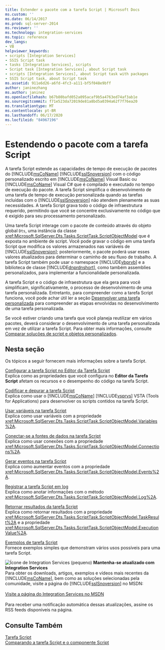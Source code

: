 ```yaml
---
title: Estender o pacote com a tarefa Script | Microsoft Docs
ms.custom: ''
ms.date: 06/14/2017
ms.prod: sql-server-2014
ms.reviewer: ''
ms.technology: integration-services
ms.topic: reference
dev_langs:
- VB
helpviewer_keywords:
- scripts [Integration Services]
- SSIS Script task
- tasks [Integration Services], scripts
- Script task [Integration Services], about Script task
- scripts [Integration Services], about Script task with packages
- SSIS Script task, about Script task
ms.assetid: 911e6d26-a6fd-4fc3-a111-bf5f048e9bff
author: janinezhang
ms.author: janinez
ms.openlocfilehash: b67b80bafd052a095acaf9b5a4763ed74af3ab1e
ms.sourcegitcommit: f71e523da72019de81a8bd5a0394a62f7f76ea20
ms.translationtype: MT
ms.contentlocale: pt-BR
ms.lasthandoff: 06/17/2020
ms.locfileid: "84967196"
---
```

# <a name="extending-the-package-with-the-script-task"></a>Estendendo o pacote com a tarefa Script
  A tarefa Script estende as capacidades de tempo de execução de pacotes do [!INCLUDE[msCoName](../../../includes/msconame-md.md)] [!INCLUDE[ssISnoversion](../../../includes/ssisnoversion-md.md)] com o código personalizado escrito em [!INCLUDE[msCoName](../../../includes/msconame-md.md)] Visual Basic ou [!INCLUDE[msCoName](../../../includes/msconame-md.md)] Visual C# que é compilado e executado no tempo de execução do pacote. A tarefa Script simplifica o desenvolvimento de uma tarefa de tempo de execução personalizada quando as tarefas incluídas com o [!INCLUDE[ssISnoversion](../../../includes/ssisnoversion-md.md)] não atendem plenamente as suas necessidades. A tarefa Script grava todo o código de infraestrutura requerido, permitindo que você se concentre exclusivamente no código que é exigido para seu processamento personalizado.  
  
 Uma tarefa Script interage com o pacote de conteúdo através do objeto global `Dts`, uma instância da classe <xref:Microsoft.SqlServer.Dts.Tasks.ScriptTask.ScriptObjectModel> que é exposta no ambiente de script. Você pode gravar o código em uma tarefa Script que modifica os valores armazenados nas variáveis de [!INCLUDE[ssISnoversion](../../../includes/ssisnoversion-md.md)]; posteriormente, o pacote poderá usar esses valores atualizados para determinar o caminho de seu fluxo de trabalho. A tarefa Script também pode usar o namespace [!INCLUDE[vbprvb](../../../includes/vbprvb-md.md)] e a biblioteca de classe [!INCLUDE[dnprdnshort](../../../includes/dnprdnshort-md.md)], como também assemblies personalizados, para implementar a funcionalidade personalizada.  
  
 A tarefa Script e o código de infraestrutura que ela gera para você simplificam, significativamente, o processo de desenvolvimento de uma tarefa personalizada. Entretanto, para compreender como a tarefa Script funciona, você pode achar útil ler a seção [Desenvolver uma tarefa personalizada](../../extending-packages-custom-objects/task/developing-a-custom-task.md) para compreender as etapas envolvidas no desenvolvimento de uma tarefa personalizada.  
  
 Se você estiver criando uma tarefa que você planeja reutilizar em vários pacotes, deverá considerar o desenvolvimento de uma tarefa personalizada em vez de utilizar a tarefa Script. Para obter mais informações, consulte [Comparar soluções de script e objetos personalizados](../comparing-scripting-solutions-and-custom-objects.md).  
  
## <a name="in-this-section"></a>Nesta seção  
 Os tópicos a seguir fornecem mais informações sobre a tarefa Script.  
  
 [Configurar a tarefa Script no Editor da Tarefa Script](configuring-the-script-task-in-the-script-task-editor.md)  
 Explica como as propriedades que você configura no **Editor da Tarefa Script** afetam os recursos e o desempenho do código na tarefa Script.  
  
 [Codificar e depurar a tarefa Script](../../control-flow/script-task.md)  
 Explica como usar o [!INCLUDE[msCoName](../../../includes/msconame-md.md)] [!INCLUDE[vsprvs](../../../includes/vsprvs-md.md)] VSTA (Tools for Applications) para desenvolver os scripts contidos na tarefa Script.  
  
 [Usar variáveis na tarefa Script](using-variables-in-the-script-task.md)  
 Explica como usar variáveis com a propriedade <xref:Microsoft.SqlServer.Dts.Tasks.ScriptTask.ScriptObjectModel.Variables%2A>.  
  
 [Conectar-se a fontes de dados na tarefa Script](connecting-to-data-sources-in-the-script-task.md)  
 Explica como usar conexões com a propriedade <xref:Microsoft.SqlServer.Dts.Tasks.ScriptTask.ScriptObjectModel.Connections%2A>.  
  
 [Gerar eventos na tarefa Script](raising-events-in-the-script-task.md)  
 Explica como aumentar eventos com a propriedade <xref:Microsoft.SqlServer.Dts.Tasks.ScriptTask.ScriptObjectModel.Events%2A>.  
  
 [Registrar a tarefa Script em log](logging-in-the-script-task.md)  
 Explica como anotar informações com o método <xref:Microsoft.SqlServer.Dts.Tasks.ScriptTask.ScriptObjectModel.Log%2A>.  
  
 [Retornar resultados da tarefa Script](returning-results-from-the-script-task.md)  
 Explica como retornar resultados com a propriedade <xref:Microsoft.SqlServer.Dts.Tasks.ScriptTask.ScriptObjectModel.TaskResult%2A> e a propriedade <xref:Microsoft.SqlServer.Dts.Tasks.ScriptTask.ScriptObjectModel.ExecutionValue%2A>.  
  
 [Exemplos de tarefa Script](../../extending-packages-scripting-task-examples/script-task-examples.md)  
 Fornece exemplos simples que demonstram vários usos possíveis para uma tarefa Script.  
  
![Ícone de Integration Services (pequeno)](../../media/dts-16.gif "Ícone do Integration Services (pequeno)")  **Mantenha-se atualizado com Integration Services**<br /> Para obter os downloads, artigos, exemplos e vídeos mais recentes da [!INCLUDE[msCoName](../../../includes/msconame-md.md)], bem como as soluções selecionadas pela comunidade, visite a página do [!INCLUDE[ssISnoversion](../../../includes/ssisnoversion-md.md)] no MSDN:<br /><br /> [Visite a página do Integration Services no MSDN](https://go.microsoft.com/fwlink/?LinkId=136655)<br /><br /> Para receber uma notificação automática dessas atualizações, assine os RSS feeds disponíveis na página.  
  
## <a name="see-also"></a>Consulte Também  
 [Tarefa Script](../../control-flow/script-task.md)   
 [Comparando a tarefa Script e o componente Script](../../extending-packages-scripting/comparing-the-script-task-and-the-script-component.md)  
  
  
